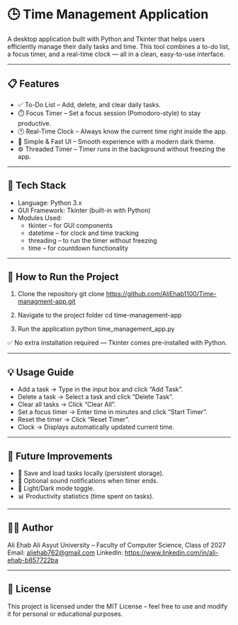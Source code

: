 🕒 Time Management Application
==============================

A desktop application built with Python and Tkinter that helps users efficiently manage their daily tasks and time.
This tool combines a to-do list, a focus timer, and a real-time clock — all in a clean, easy-to-use interface.

-------------------------------------------
📋 Features
-------------------------------------------
- ✅ To-Do List – Add, delete, and clear daily tasks.
- ⏱️ Focus Timer – Set a focus session (Pomodoro-style) to stay productive.
- 🕐 Real-Time Clock – Always know the current time right inside the app.
- 🧠 Simple & Fast UI – Smooth experience with a modern dark theme.
- ⚙️ Threaded Timer – Timer runs in the background without freezing the app.

-------------------------------------------
🧰 Tech Stack
-------------------------------------------
- Language: Python 3.x
- GUI Framework: Tkinter (built-in with Python)
- Modules Used:
  - tkinter – for GUI components
  - datetime – for clock and time tracking
  - threading – to run the timer without freezing
  - time – for countdown functionality

-------------------------------------------
🚀 How to Run the Project
-------------------------------------------
1. Clone the repository
   git clone https://github.com/AliEhab1100/Time-managment-app.git

2. Navigate to the project folder
   cd time-management-app

3. Run the application
   python time_management_app.py

✅ No extra installation required — Tkinter comes pre-installed with Python.

-------------------------------------------
💡 Usage Guide
-------------------------------------------
- Add a task → Type in the input box and click “Add Task”.
- Delete a task → Select a task and click “Delete Task”.
- Clear all tasks → Click “Clear All”.
- Set a focus timer → Enter time in minutes and click “Start Timer”.
- Reset the timer → Click “Reset Timer”.
- Clock → Displays automatically updated current time.

-------------------------------------------
🧩 Future Improvements
-------------------------------------------
- 💾 Save and load tasks locally (persistent storage).
- 🔔 Optional sound notifications when timer ends.
- 🌙 Light/Dark mode toggle.
- 📊 Productivity statistics (time spent on tasks).

-------------------------------------------
👨‍💻 Author
-------------------------------------------
Ali Ehab Ali
Asyut University – Faculty of Computer Science, Class of 2027
Email: aliehab762@gmail.com
LinkedIn: https://www.linkedin.com/in/ali-ehab-b857722ba

-------------------------------------------
🪪 License
-------------------------------------------
This project is licensed under the MIT License – feel free to use and modify it for personal or educational purposes.
